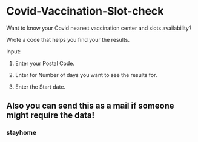 # Covid-Vaccination-Slot-check

Want to know your Covid nearest vaccination center and slots availability?


Wrote a code that helps you find your the results.


Input: 

1. Enter your Postal Code.

2. Enter for Number of days you want to see the results for.

3. Enter the Start date.

## Also you can send this as a mail if someone might require the data!

### stayhome
